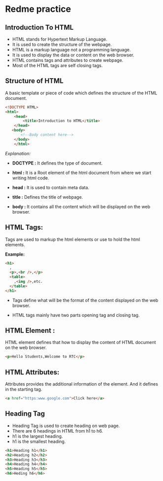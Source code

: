 # Redme practice

## Introduction To HTML

- HTML stands for Hypertext Markup Language.
- It is used to create the structure of the webpage.
- HTML is a markup language not a programming language.
- It is used to display the data or content on the web browser.
- HTML contains tags and attributes to create webpage.
- Most of the HTML tags are self closing tags.

## Structure of HTML

A basic template or piece of code which defines the structure of the HTML document.

```HTML
<!DOCTYPE HTML>
<html>
    <head>
        <title>Introduction to HTML</title>
    </head>
   <body>
       <!--Body content here-->
    </body>
    </html>
```

_Explanation:_

- **DOCTYPE :** It defines the type of document.

- **html :** It is a Root element of the html document from where we start writing html code.

- **head :** It is used to contain meta data.

- **title :** Defines the title of webpage.

- **body :** It contains all the content which will be displayed on the web browser.

## HTML Tags:

Tags are used to markup the html elements or use to hold the html elements.

**Example:**

```html
<h1>
  ,
  <p>,<br />,</p>
  <table>
    ,<img />,etc.
  </table>
</h1>
```

- Tags define what will be the format of the content displayed on the web browser.

- HTML tags mainly have two parts opening tag and closing tag.

## HTML Element :

HTML element defines that how to display the content of HTML document on the web browser.

```html
<p>Hello Students,Welcome to RTC</p>
```

## HTML Attributes:

Attributes provides the additional information of the element. And it defines in the starting tag.

```html
<a href="https:www.google.com">Click here</a>
```

## Heading Tag

- Heading Tag is used to create heading on web page.
- There are 6 headings in HTML from h1 to h6.
- h1 is the largest heading.
- h1 is the smallest heading.

```html
<h1>Heading h1</h1>
<h2>Heading h2</h2>
<h3>Heading h3</h3>
<h4>Heading h4</h4>
<h5>Heading h5</h5>
<h6>Heding h6</h6>
```
